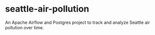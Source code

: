 # seattle-air-pollution
An Apache Airflow and Postgres project to track and analyze Seattle air pollution over time.
